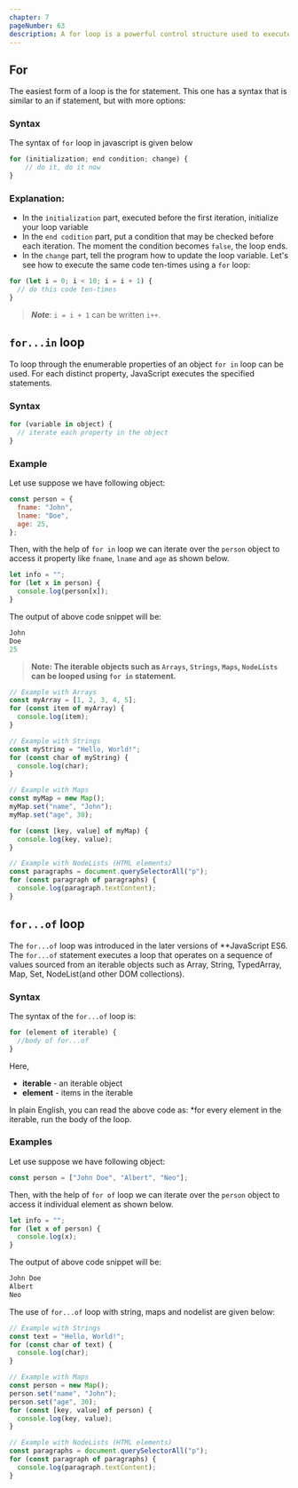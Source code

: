 ```yaml
---
chapter: 7
pageNumber: 63
description: A for loop is a powerful control structure used to execute a block of code multiple times, either for a specific number of iterations or over a defined range. It is highly versatile and commonly used for iterating through arrays, strings, and other iterable objects
---
```


## For

The easiest form of a loop is the for statement. This one has a syntax that is similar to an if statement, but with more options:

### Syntax

The syntax of `for` loop in javascript is given below

```javascript
for (initialization; end condition; change) {
    // do it, do it now
}
```

### Explanation:

- In the `initialization` part, executed before the first iteration, initialize your loop variable
- In the `end codition` part, put a condition that may be checked before each iteration. The moment the condition becomes `false`, the loop ends.
- In the `change` part, tell the program how to update the loop variable.
  Let's see how to execute the same code ten-times using a `for` loop:

```javascript
for (let i = 0; i < 10; i = i + 1) {
  // do this code ten-times
}
```

> _**Note**_: `i = i + 1` can be written `i++`.

## `for...in` loop

To loop through the enumerable properties of an object `for in` loop can be used. For each distinct property, JavaScript executes the specified statements.

### Syntax

```javascript
for (variable in object) {
  // iterate each property in the object
}
```

### Example

Let use suppose we have following object:

```javascript
const person = {
  fname: "John",
  lname: "Doe",
  age: 25,
};
```

Then, with the help of `for in` loop we can iterate over the `person` object to access it property like `fname`, `lname` and `age` as shown below.

```javascript
let info = "";
for (let x in person) {
  console.log(person[x]);
}
```

The output of above code snippet will be:

```javascript
John
Doe
25
```

> **Note: The iterable objects such as `Arrays`, `Strings`, `Maps`, `NodeLists` can be looped using `for in` statement.&#x20;**

```javascript
// Example with Arrays
const myArray = [1, 2, 3, 4, 5];
for (const item of myArray) {
  console.log(item);
}

// Example with Strings
const myString = "Hello, World!";
for (const char of myString) {
  console.log(char);
}

// Example with Maps
const myMap = new Map();
myMap.set("name", "John");
myMap.set("age", 30);

for (const [key, value] of myMap) {
  console.log(key, value);
}

// Example with NodeLists (HTML elements)
const paragraphs = document.querySelectorAll("p");
for (const paragraph of paragraphs) {
  console.log(paragraph.textContent);
}
```

## `for...of` loop

The `for...of` loop was introduced in the later versions of \*\*JavaScript ES6. The `for...of` statement executes a loop that operates on a sequence of values sourced from an iterable objects such as Array, String, TypedArray, Map, Set, NodeList(and other DOM collections).

### Syntax

The syntax of the `for...of` loop is:

```javascript
for (element of iterable) {
  //body of for...of
}
```

Here,

- **iterable** - an iterable object
- **element** - items in the iterable

In plain English, you can read the above code as: \*for every element in the iterable, run the body of the loop.

### Examples

Let use suppose we have following object:

```javascript
const person = ["John Doe", "Albert", "Neo"];
```

Then, with the help of `for of` loop we can iterate over the `person` object to access it individual element as shown below.

```javascript
let info = "";
for (let x of person) {
  console.log(x);
}
```

The output of above code snippet will be:

```javascript
John Doe
Albert
Neo
```

The use of `for...of` loop with string, maps and nodelist are given below:

```js
// Example with Strings
const text = "Hello, World!";
for (const char of text) {
  console.log(char);
}

// Example with Maps
const person = new Map();
person.set("name", "John");
person.set("age", 30);
for (const [key, value] of person) {
  console.log(key, value);
}

// Example with NodeLists (HTML elements)
const paragraphs = document.querySelectorAll("p");
for (const paragraph of paragraphs) {
  console.log(paragraph.textContent);
}
```
